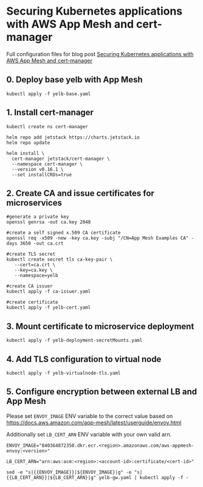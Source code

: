 # Securing Kubernetes applications with AWS App Mesh and cert-manager

Full configuration files for blog post [Securing Kubernetes applications with AWS App Mesh and cert-manager]()

## 0. Deploy base yelb with App Mesh

`kubectl apply -f yelb-base.yaml`

## 1. Install cert-manager

```
kubectl create ns cert-manager

helm repo add jetstack https://charts.jetstack.io
helm repo update
 
helm install \
  cert-manager jetstack/cert-manager \
  --namespace cert-manager \
  --version v0.16.1 \
  --set installCRDs=true
```

## 2. Create CA and issue certificates for microservices

```
#generate a private key
openssl genrsa -out ca.key 2048
 
#create a self signed x.509 CA certificate
openssl req -x509 -new -key ca.key -subj "/CN=App Mesh Examples CA" -days 3650 -out ca.crt

#create TLS secret
kubectl create secret tls ca-key-pair \
   --cert=ca.crt \
   --key=ca.key \
   --namespace=yelb

#create CA issuer
kubectl apply -f ca-issuer.yaml

#create certificate
kubectl apply -f yelb-cert.yaml
```

## 3. Mount certificate to microservice deployment 

`kubectl apply -f yelb-deployment-secretMounts.yaml`

## 4. Add TLS configuration to virtual node

`kubectl apply -f yelb-virtualnode-tls.yaml`

## 5. Configure encryption between external LB and App Mesh

Please set `ENVOY_IMAGE` ENV variable to the correct value based on https://docs.aws.amazon.com/app-mesh/latest/userguide/envoy.html

Additionally set `LB_CERT_ARN` ENV variable with your own valid arn.

```
ENVOY_IMAGE="840364872350.dkr.ecr.<region>.amazonaws.com/aws-appmesh-envoy:<version>"

LB_CERT_ARN="arn:aws:acm:<region>:<account-id>:certificate/<cert-id>"

sed -e "s|{{ENVOY_IMAGE}}|${ENVOY_IMAGE}|g" -e "s|{{LB_CERT_ARN}}|${LB_CERT_ARN}|g" yelb-gw.yaml | kubectl apply -f -
```
